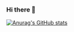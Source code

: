 ### Hi there 👋

[![Anurag's GitHub stats](https://github-readme-stats.vercel.app/api?username=Guaderxx)](https://github.com/anuraghazra/github-readme-stats)

<!--
**Guaderxx/Guaderxx** is a ✨ _special_ ✨ repository because its `README.md` (this file) appears on your GitHub profile.

Here are some ideas to get you started:

- 🔭 I’m currently working on ...
- 🌱 I’m currently learning ...
- 👯 I’m looking to collaborate on ...
- 🤔 I’m looking for help with ...
- 💬 Ask me about ...
- 📫 How to reach me: ...
- 😄 Pronouns: ...
- ⚡ Fun fact: ...
-->
